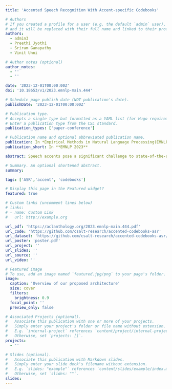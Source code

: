 ```yaml
---
title: 'Accented Speech Recognition With Accent-specific Codebooks'

# Authors
# If you created a profile for a user (e.g. the default `admin` user), write the username (folder name) here
# and it will be replaced with their full name and linked to their profile.
authors:
  - admin3
  - Preethi Jyothi
  - Sriram Ganapathy
  - Vinit Unni

# Author notes (optional)
author_notes:
  - ''
  - ''

date: '2023-12-01T00:00:00Z'
doi: '10.18653/v1/2023.emnlp-main.444'

# Schedule page publish date (NOT publication's date).
publishDate: '2023-12-01T00:00:00Z'

# Publication type.
# Accepts a single type but formatted as a YAML list (for Hugo requirements).
# Enter a publication type from the CSL standard.
publication_types: ['paper-conference']

# Publication name and optional abbreviated publication name.
publication: In *Empirical Methods in Natural Language Processing(EMNLP) 2023*
publication_short: In **EMNLP 2023**

abstract: Speech accents pose a significant challenge to state-of-the-art automatic speech recognition (ASR) systems. Degradation in performance across underrepresented accents is a severe deterrent to the inclusive adoption of ASR. In this work, we propose a novel **accent adaptation approach** for end-to-end ASR systems using **cross-attention with a trainable set of codebooks**. These learnable codebooks capture accent-specific information and are integrated within the ASR encoder layers. The model is trained on accented English speech, while the test data also contained accents which were not seen during training. On the _Mozilla Common Voice_ multi-accented dataset, we show that our proposed approach yields significant performance gains not only on the seen English accents (up to 37% relative improvement in word error rate) but also on the unseen accents (up to 5% relative improvement in WER). Further, we illustrate benefits for a **zero-shot transfer** setup on the _L2Artic_ dataset. We also compare the performance with other approaches based on accent adversarial training.

# Summary. An optional shortened abstract.
summary: 

tags: ['ASR','accent', 'codebooks']

# Display this page in the Featured widget?
featured: true

# Custom links (uncomment lines below)
# links:
# - name: Custom Link
#   url: http://example.org

url_pdf: 'https://aclanthology.org/2023.emnlp-main.444.pdf'
url_code: 'https://github.com/csalt-research/accented-codebooks-asr'
url_dataset: 'https://github.com/csalt-research/accented-codebooks-asr/tree/main/data'
url_poster: 'poster.pdf'
url_project: ''
url_slides: ''
url_source: ''
url_video: ''

# Featured image
# To use, add an image named `featured.jpg/png` to your page's folder.
image:
  caption: 'Overview of our proposed architecture'
  size: cover
  filters:
    brightness: 0.9
  focal_point: ''
  preview_only: false

# Associated Projects (optional).
#   Associate this publication with one or more of your projects.
#   Simply enter your project's folder or file name without extension.
#   E.g. `internal-project` references `content/project/internal-project/index.md`.
#   Otherwise, set `projects: []`.
projects:
  - ''

# Slides (optional).
#   Associate this publication with Markdown slides.
#   Simply enter your slide deck's filename without extension.
#   E.g. `slides: "example"` references `content/slides/example/index.md`.
#   Otherwise, set `slides: ""`.
slides:  
---
```

